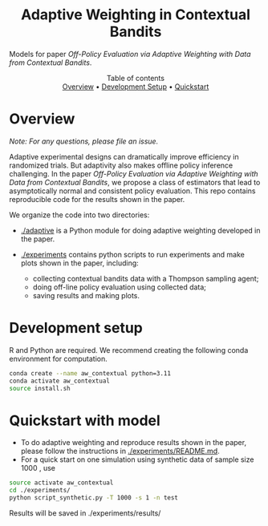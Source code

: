 <h1 align="center">Adaptive Weighting in Contextual Bandits</h1>

Models for paper _Off-Policy Evaluation via Adaptive Weighting with Data from Contextual Bandits_.

<p align="center">
  Table of contents </br>
  <a href="#overview">Overview</a> •
  <a href="#development-setup">Development Setup</a> •
  <a href="#quickstart-with-model">Quickstart</a> 
</p>


# Overview

*Note: For any questions, please file an issue.*

Adaptive experimental designs can dramatically improve efficiency in randomized trials. But adaptivity also makes offline policy inference challenging. In the paper _Off-Policy Evaluation via Adaptive Weighting with Data from Contextual Bandits_, we propose a class of estimators that lead to asymptotically normal and consistent policy evaluation. This repo contains reproducible code for the results shown in the paper. 

We organize the code into two directories:
- [./adaptive](https://github.com/gsbDBI/contextual_bandits_evaluation/tree/main/adaptive) is a Python module for doing adaptive weighting developed in the paper.

- [./experiments](https://github.com/gsbDBI/contextual_bandits_evaluation/tree/main/experiments) contains python scripts to run experiments and make plots shown in the paper, including:
   - collecting contextual bandits data with a Thompson sampling agent;
   - doing off-line policy evaluation using collected data;
   - saving results and making plots. 

# Development setup
R and Python are required. We recommend creating the following conda environment for computation.
```bash
conda create --name aw_contextual python=3.11
conda activate aw_contextual
source install.sh
```

# Quickstart with model

- To do adaptive weighting and reproduce results shown in the paper, please follow the instructions in [./experiments/README.md](https://github.com/gsbDBI/contextual_bandits_evaluation/blob/main/experiments/README.md).
- For a quick start on one simulation using synthetic data of sample size 1000 , use
```bash
source activate aw_contextual
cd ./experiments/
python script_synthetic.py -T 1000 -s 1 -n test
```
Results will be saved in ./experiments/results/


